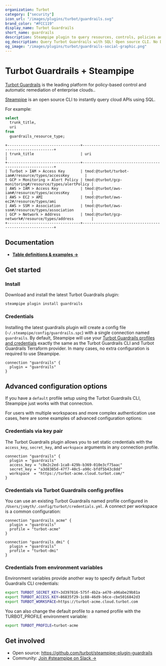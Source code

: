 ```yaml
---
organization: Turbot
category: ["security"]
icon_url: "/images/plugins/turbot/guardrails.svg"
brand_color: "#FCC119"
display_name: Turbot Guardrails
short_name: guardrails
description: Steampipe plugin to query resources, controls, policies and more from Turbot Guardrails.
og_description: Query Turbot Guardrails with SQL! Open source CLI. No DB required.
og_image: "/images/plugins/turbot/guardrails-social-graphic.png"
---
```


# Turbot Guardrails + Steampipe

[Turbot Guardrails](https://turbot.com/guardrails) is the leading platform for policy-based control and automatic remediation of enterprise clouds..

[Steampipe](https://steampipe.io) is an open source CLI to instantly query cloud APIs using SQL.

For example:

```sql
select
  trunk_title,
  uri
from
  guardrails_resource_type;
```

```
+---------------------------------+---------------------------------------------------------+
| trunk_title                     | uri                                                     |
+---------------------------------+---------------------------------------------------------+
| Turbot > IAM > Access Key       | tmod:@turbot/turbot-iam#/resource/types/accessKey       |
| GCP > Monitoring > Alert Policy | tmod:@turbot/gcp-monitoring#/resource/types/alertPolicy |
| AWS > IAM > Access Key          | tmod:@turbot/aws-iam#/resource/types/accessKey          |
| AWS > EC2 > AMI                 | tmod:@turbot/aws-ec2#/resource/types/ami                |
| AWS > SSM > Association         | tmod:@turbot/aws-ssm#/resource/types/association        |
| GCP > Network > Address         | tmod:@turbot/gcp-network#/resource/types/address        |
+---------------------------------+---------------------------------------------------------+
```

## Documentation

- **[Table definitions & examples →](/plugins/turbot/guardrails/tables)**

## Get started

### Install

Download and install the latest Turbot Guardrails plugin:

```bash
steampipe plugin install guardrails
```

### Credentials

Installing the latest guardrails plugin will create a config file (`~/.steampipe/config/guardrails.spc`) with a single connection named `guardrails`. By default, Steampipe will use your [Turbot Guardrails profiles and credentials](https://turbot.com/guardrails/docs/reference/cli/installation#set-up-your-turbot-guardrails-credentials) exactly the same as the Turbot Guardrails CLI and Turbot Guardrails Terraform provider. In many cases, no extra configuration is required to use Steampipe.

```hcl
connection "guardrails" {
  plugin = "guardrails"
}
```

## Advanced configuration options

If you have a `default` profile setup using the Turbot Guardrails CLI, Steampipe just works with that connection.

For users with multiple workspaces and more complex authentication use cases, here are some examples of advanced configuration options:

### Credentials via key pair

The Turbot Guardrails plugin allows you to set static credentials with the `access_key`, `secret_key`, and `workspace` arguments in any connection profile.

```hcl
connection "guardrails" {
  plugin = "guardrails"
  access_key = "c8e2c2ed-1ca8-429b-b369-010e3cf75aac"
  secret_key = "a3d8385d-47f7-40c5-a90c-bfdf5b43c8dd"
  workspace  = "https://turbot-acme.cloud.turbot.com/"
}
```

### Credentials via Turbot Guardrails config profiles

You can use an existing Turbot Guardrails named profile configured in `/Users/jsmyth/.config/turbot/credentials.yml`. A connect per workspace is a common configuration:

```hcl
connection "guardrails_acme" {
  plugin = "guardrails"
  profile = "turbot-acme"
}

connection "guardrails_dmi" {
  plugin = "guardrails"
  profile = "turbot-dmi"
}

```

### Credentials from environment variables

Environment variables provide another way to specify default Turbot Guardrails CLI credentials:

```sh
export TURBOT_SECRET_KEY=3d397816-575f-4b2a-a470-a96abe29b81a
export TURBOT_ACCESS_KEY=86835f29-1c88-46d9-b6ce-cbe5016842d3
export TURBOT_WORKSPACE=https://turbot-acme.cloud.turbot.com
```

You can also change the default profile to a named profile with the TURBOT_PROFILE  environment variable:

```sh
export TURBOT_PROFILE=turbot-acme
```

## Get involved

- Open source: https://github.com/turbot/steampipe-plugin-guardrails
- Community: [Join #steampipe on Slack →](https://turbot.com/community/join)

